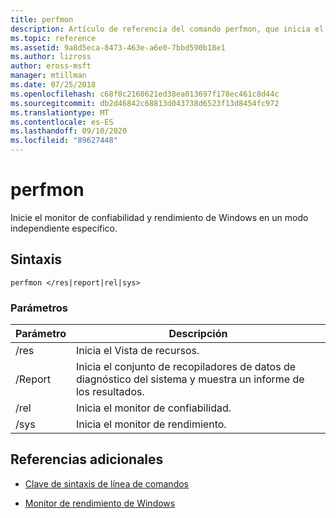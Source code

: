 ```yaml
---
title: perfmon
description: Artículo de referencia del comando perfmon, que inicia el monitor de confiabilidad y rendimiento de Windows en un modo independiente específico.
ms.topic: reference
ms.assetid: 9a8d5eca-8473-463e-a6e0-7bbd590b18e1
ms.author: lizross
author: eross-msft
manager: mtillman
ms.date: 07/25/2018
ms.openlocfilehash: c68f0c2160621ed38ea013697f178ec461c8d44c
ms.sourcegitcommit: db2d46842c68813d043738d6523f13d8454fc972
ms.translationtype: MT
ms.contentlocale: es-ES
ms.lasthandoff: 09/10/2020
ms.locfileid: "89627448"
---
```

# <a name="perfmon"></a>perfmon

Inicie el monitor de confiabilidad y rendimiento de Windows en un modo independiente específico.

## <a name="syntax"></a>Sintaxis

```
perfmon </res|report|rel|sys>
```

### <a name="parameters"></a>Parámetros

| Parámetro | Descripción |
|--|--|
| /res | Inicia el Vista de recursos. |
| /Report | Inicia el conjunto de recopiladores de datos de diagnóstico del sistema y muestra un informe de los resultados. |
| /rel | Inicia el monitor de confiabilidad. |
| /sys | Inicia el monitor de rendimiento. |

## <a name="additional-references"></a>Referencias adicionales

- [Clave de sintaxis de línea de comandos](command-line-syntax-key.md)

- [Monitor de rendimiento de Windows](/previous-versions/windows/it-pro/windows-server-2008-r2-and-2008/cc749154(v%3dws.11))
